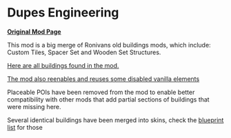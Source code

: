 # Dupes Engineering

[**Original Mod Page**](https://steamcommunity.com/sharedfiles/filedetails/?id=2883629440)

This mod is a big merge of Ronivans old buildings mods, which include: Custom Tiles, Spacer Set and Wooden Set Structures.

[Here are all buildings found in the mod.](./Buildings)

[The mod also reenables and reuses some disabled vanilla elements](./Elements)

Placeable POIs have been removed from the mod to enable better compatibility with other mods that add partial sections of buildings that were missing here.

Several identical buildings have been merged into skins, check the [blueprint list](./../Blueprints) for those
